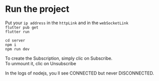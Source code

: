 # Run the project

Put your `ip address` in the `httpLink` and in the `webSocketLink`  
`flutter pub get`  
`flutter run`

`cd server`  
`npm i`  
`npm run dev`

To create the Subscription, simply clic on Subscribe.  
To unmount it, clic on Unsubscribe

In the logs of nodejs, you ll see CONNECTED but never DISCONNECTED.

